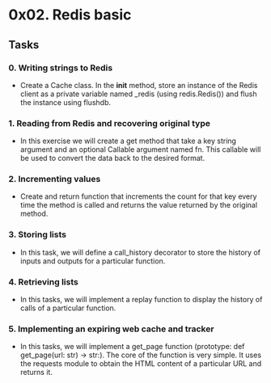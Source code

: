 # 0x02. Redis basic

## Tasks
### 0. Writing strings to Redis
- Create a Cache class. In the __init__ method, store an instance of the Redis client as a private variable named _redis (using redis.Redis()) and flush the instance using flushdb.

### 1. Reading from Redis and recovering original type
- In this exercise we will create a get method that take a key string argument and an optional Callable argument named fn. This callable will be used to convert the data back to the desired format.

### 2. Incrementing values
- Create and return function that increments the count for that key every time the method is called and returns the value returned by the original method.

### 3. Storing lists
- In this task, we will define a call_history decorator to store the history of inputs and outputs for a particular function.

### 4. Retrieving lists
- In this tasks, we will implement a replay function to display the history of calls of a particular function.

### 5. Implementing an expiring web cache and tracker
- In this tasks, we will implement a get_page function (prototype: def get_page(url: str) -> str:). The core of the function is very simple. It uses the requests module to obtain the HTML content of a particular URL and returns it.
